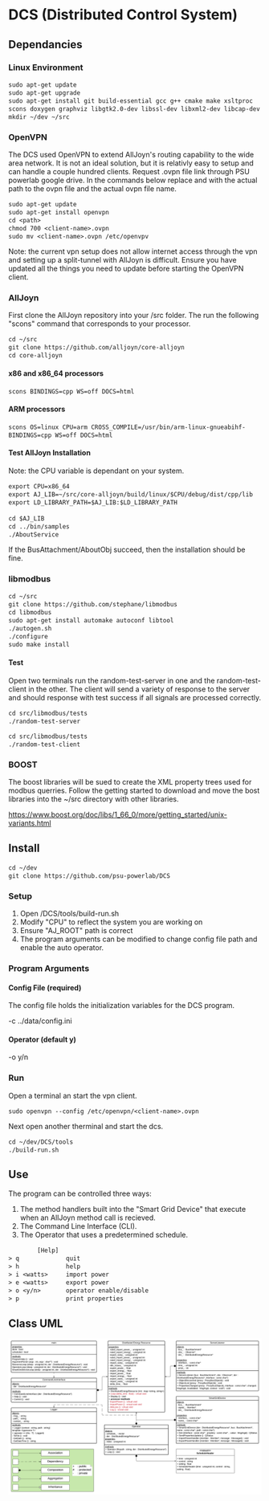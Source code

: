 # DCS (Distributed Control System)

## Dependancies
### Linux Environment
``` console
sudo apt-get update
sudo apt-get upgrade
sudo apt-get install git build-essential gcc g++ cmake make xsltproc scons doxygen graphviz libgtk2.0-dev libssl-dev libxml2-dev libcap-dev
mkdir ~/dev ~/src
```

### OpenVPN
The DCS used OpenVPN to extend AllJoyn's routing capability to the wide area network. It is not an ideal solution, but it is relativly easy to setup and can handle a couple hundred clients. Request <client>.ovpn file link through PSU powerlab google drive. In the commands below replace <path> and <client-name> with the actual path to the ovpn file and the actual ovpn file name. 
        
``` console
sudo apt-get update
sudo apt-get install openvpn
cd <path>
chmod 700 <client-name>.ovpn
sudo mv <client-name>.ovpn /etc/openvpv
```

Note: the current vpn setup does not allow internet access through the vpn and setting up a split-tunnel with AllJoyn is difficult. Ensure you have updated all the things you need to update before starting the OpenVPN client.

### AllJoyn
First clone the AllJoyn repository into your /src folder. The run the following "scons" command that corresponds to your processor. 
``` console
cd ~/src
git clone https://github.com/alljoyn/core-alljoyn
cd core-alljoyn
```

#### x86 and x86_64 processors
``` console
scons BINDINGS=cpp WS=off DOCS=html
```

#### ARM processors
``` console
scons OS=linux CPU=arm CROSS_COMPILE=/usr/bin/arm-linux-gnueabihf- BINDINGS=cpp WS=off DOCS=html
```

#### Test AllJoyn Installation
Note: the CPU variable is dependant on your system. 
``` console
export CPU=x86_64
export AJ_LIB=~/src/core-alljoyn/build/linux/$CPU/debug/dist/cpp/lib
export LD_LIBRARY_PATH=$AJ_LIB:$LD_LIBRARY_PATH

cd $AJ_LIB
cd ../bin/samples
./AboutService
```
If the BusAttachment/AboutObj succeed, then the installation should be fine.

### libmodbus
``` console
cd ~/src
git clone https://github.com/stephane/libmodbus
cd libmodbus
sudo apt-get install automake autoconf libtool
./autogen.sh
./configure
sudo make install
```
#### Test
Open two terminals run the random-test-server in one and the random-test-client in the other. The client will send a variety of response to the server and should response with test success if all signals are processed correctly.

``` console
cd src/libmodbus/tests
./random-test-server
```

``` console
cd src/libmodbus/tests
./random-test-client
```
### BOOST
The boost libraries will be sued to create the XML property trees used for modbus querries. Follow the getting started to download and move the bost libraries into the ~/src directory with other libraries.

https://www.boost.org/doc/libs/1_66_0/more/getting_started/unix-variants.html


## Install
``` console
cd ~/dev
git clone https://github.com/psu-powerlab/DCS
```

### Setup
1. Open /DCS/tools/build-run.sh
2. Modify "CPU" to reflect the system you are working on
3. Ensure "AJ_ROOT" path is correct
4. The program arguments can be modified to change config file path and enable the auto operator.

### Program Arguments
#### Config File (required)
The config file holds the initialization variables for the DCS program.

-c ../data/config.ini

#### Operator (default y)

-o y/n

### Run
Open a terminal an start the vpn client.
``` console
sudo openvpn --config /etc/openvpn/<client-name>.ovpn
```

Next open another therminal and start the dcs.
``` console
cd ~/dev/DCS/tools
./build-run.sh
```

## Use
The program can be controlled three ways:
1. The method handlers built into the "Smart Grid Device" that execute when an AllJoyn method call is recieved.
2. The Command Line Interface (CLI).
3. The Operator that uses a predetermined schedule.

```
        [Help]
> q             quit
> h             help
> i <watts>     import power
> e <watts>     export power
> o <y/n>       operator enable/disable
> p             print properties
```

## Class UML

<p align="center">
  <img src="DCS_Class_UML.png" alt="Class UML">
</p>
